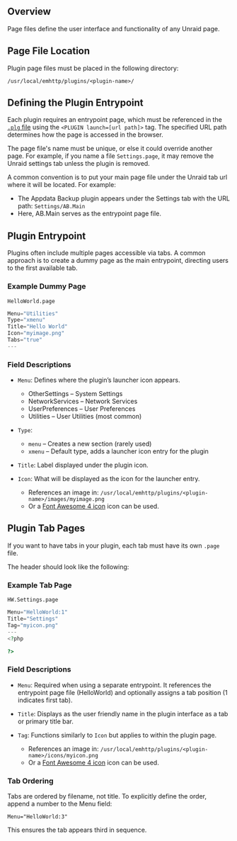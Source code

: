 ## Overview

Page files define the user interface and functionality of any Unraid page.

## Page File Location

Plugin page files must be placed in the following directory:

`/usr/local/emhttp/plugins/<plugin-name>/`

## Defining the Plugin Entrypoint

Each plugin requires an entrypoint page, which must be referenced in the [`.plg` file](/files-and-structure/Plg-File.md) using the `<PLUGIN launch=[url path]>` tag. The specified URL path determines how the page is accessed in the browser.

The page file's name must be unique, or else it could override another page. For example, if you name a file `Settings.page`, it may remove the Unraid settings tab unless the plugin is removed.

A common convention is to put your main page file under the Unraid tab url where it will be located. For example:

- The Appdata Backup plugin appears under the Settings tab with the URL path: `Settings/AB.Main`
- Here, AB.Main serves as the entrypoint page file.

## Plugin Entrypoint

Plugins often include multiple pages accessible via tabs. A common approach is to create a dummy page as the main entrypoint, directing users to the first available tab.

### Example Dummy Page

`HelloWorld.page`

```php
Menu="Utilities"
Type="xmenu"
Title="Hello World"
Icon="myimage.png"
Tabs="true"
---
```

### Field Descriptions

- `Menu`: Defines where the plugin’s launcher icon appears.

  - OtherSettings – System Settings
  - NetworkServices – Network Services
  - UserPreferences – User Preferences
  - Utilities – User Utilities (most common)

- `Type`:

  - `menu` – Creates a new section (rarely used)
  - `xmenu` – Default type, adds a launcher icon entry for the plugin

- `Title`: Label displayed under the plugin icon.
- `Icon`: What will be displayed as the icon for the launcher entry.

  - References an image in: `/usr/local/emhttp/plugins/<plugin-name>/images/myimage.png`
  - Or a [Font Awesome 4 icon](https://fontawesome.com/v4/icons/) icon can be used.

## Plugin Tab Pages

If you want to have tabs in your plugin, each tab must have its own `.page` file.

The header should look like the following:

### Example Tab Page

`HW.Settings.page`

```php
Menu="HelloWorld:1"
Title="Settings"
Tag="myicon.png"
---
<?php

?>
```

### Field Descriptions

- `Menu`: Required when using a separate entrypoint. It references the entrypoint page file (HelloWorld) and optionally assigns a tab position (1 indicates first tab).
- `Title`: Displays as the user friendly name in the plugin interface as a tab or primary title bar.
- `Tag`: Functions similarly to `Icon` but applies to within the plugin page.

  - References an image in: `/usr/local/emhttp/plugins/<plugin-name>/icons/myicon.png`
  - Or a [Font Awesome 4 icon](https://fontawesome.com/v4/icons/) icon can be used.

### Tab Ordering

Tabs are ordered by filename, not title. To explicitly define the order, append a number to the Menu field:

`Menu="HelloWorld:3"`

This ensures the tab appears third in sequence.
